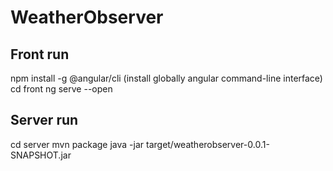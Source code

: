 # WeatherObserver

## Front run
npm install -g @angular/cli (install globally angular command-line interface)
cd front
ng serve --open

## Server run
cd server
mvn package 
java -jar target/weatherobserver-0.0.1-SNAPSHOT.jar
